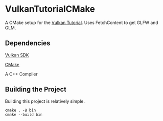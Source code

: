 # VulkanTutorialCMake
 A CMake setup for the [Vulkan Tutorial](https://vulkan-tutorial.com). Uses FetchContent to get GLFW and GLM.

## Dependencies
[Vulkan SDK](https://www.vulkan.org/)

[CMake](https://cmake.org/)

A C++ Compiler

## Building the Project
Building this project is relatively simple.
```
cmake . -B bin
cmake --build bin
```
